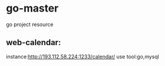 # go-master
go project resource
## web-calendar:
instance:http://193.112.58.224:1233/calendar/
use tool:go,mysql

